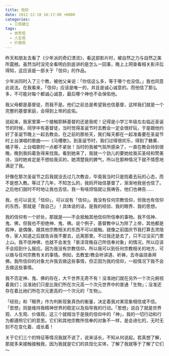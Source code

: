 ```yaml
---
title: 信仰
date: 2012-12-10 16:17:00 +0800
categories:
  - 三观建立
tags:
  - 世界观
  - 人生观
  - 价值观
---
```

昨天和朋友去看了《少年派的奇幻漂流》，看这部影片时，被自然之力与自然之美所震撼。虽然当时没完全看明白到底讲的是怎么一回事，晚上上网查看相关影评后得知，这应该是一部关于「信仰」的作品。

少年派同时入了三个教，被他父亲说：「你信这么多，等于哪个也没信。」我也同意此说法。在我看来，「信仰」应该是唯一的，并且是诚心诚意的。而他信了那么多，不可能对每个都诚心诚意，最后哪个神也不会保佑他。

我父母都是基督徒，而我不是。他们之前总是希望我也信基督，这样我们就是一个完整的基督家庭，会得到上帝的庇佑。

说起来，我家里第一个接触耶稣基督的还是我呢！记得是小学三年级左右临近圣诞节的时候，同学中有基督徒，当时觉得圣诞节时去教会一定会很好玩，于是跟他约好了圣诞节晚上一起去教会。在之前的那些天，我们每天都在一起准备要在圣诞节时上台演唱的歌曲——《马槽歌》。到圣诞节时，我们过得很欢乐，得到了糖果、橘子等，上台唱歌时一点都不紧张！当时的我被气氛所感染了，一直在教会待到很晚，晚到我妈着急得来找我。看到她来了，我就一个劲儿的要她给我买圣经和赞美诗，当时她肯定是不想给我买的，她清楚我的脾气，所以在那种情况下就不情愿地满足了我。

好像在那次圣诞节之后我就没去过几次教会，毕竟我当时只是抱着去玩的心态，而不是想入教。等过了几年，不知怎么的，我妈开始信基督了，渐渐地我爸也信了。之后他们就时不时地让我也去信，我一有啥烦恼就让我祷告，他们也祷告……

我，也可以说无「信仰」，可以说有「信仰」。我没有任何宗教信仰，但我也有信仰的东西，那就是「我自己」！具体说的话，是我的经验、我的眼界、我的思想。

我的信仰有一个好处，那就是——不会抵触其他信仰所信奉的事物。我不信神、鬼、佛，但我也不拒绝神、鬼、佛。说个例子，基督教中认为除了上帝，其他都是假神，是偶像，跟其他宗教相关的东西不可以接触。就像之前国庆节我打算去灵隐寺，家人知道之后就告诉我不要去，远离那里。不过我还是去了，只不过没买门票上山。我不信神佛，也就不会发生「亵渎背叛自己所信奉对象」的情况，所以应该不会招到什么报应。因为我没有宗教信仰，所以我可以到任何宗教相关的地方，可以做与任何宗教有关的事情。例如，去教堂/教会听讲道、祈祷，去寺庙烧香拜佛。我所信仰的对象允许我去做这些事情，但正因为我的信仰，一般情况下我不会去做这些事情。

我不否定神、鬼、佛的存在，大千世界无奇不有！没准祂们就在另外一个次元俯视着我们；没准祂们只是比我们所在次元高一个次元世界中的普通「生物」；没准还存在着比祂们所在次元更高的一个次元的「生物」。

「经验」和「眼界」作为判断现象真伪的衡量，决定着我对某现象相信或不信。「思想」则是维持我精神世界的稳定以及指导我的行动。「思想」说白了就是世界观、人生观、价值观，这三个就相当于是我的信仰中的「神」，我的一切行动和行为都遵照它们的意思。它们和其他宗教所信奉的对象不一样，是会进化的，无时无刻不在变化着、成长着！

关于它们三个的特征等情况我就不说了，说来话长，不知从何说起。若真想了解，那就多来接触接触我，因为我就是它们的具现化实体，了解了我就等于了解了它们～
